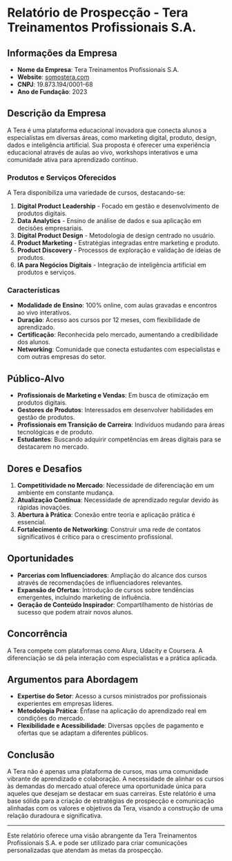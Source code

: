 # Relatório de Prospecção - Tera Treinamentos Profissionais S.A.

## Informações da Empresa
- **Nome da Empresa**: Tera Treinamentos Profissionais S.A.
- **Website**: [somostera.com](https://somostera.com)
- **CNPJ**: 19.873.194/0001-68
- **Ano de Fundação**: 2023

## Descrição da Empresa
A Tera é uma plataforma educacional inovadora que conecta alunos a especialistas em diversas áreas, como marketing digital, produto, design, dados e inteligência artificial. Sua proposta é oferecer uma experiência educacional através de aulas ao vivo, workshops interativos e uma comunidade ativa para aprendizado contínuo.

### Produtos e Serviços Oferecidos
A Tera disponibiliza uma variedade de cursos, destacando-se:
1. **Digital Product Leadership** - Focado em gestão e desenvolvimento de produtos digitais.
2. **Data Analytics** - Ensino de análise de dados e sua aplicação em decisões empresariais.
3. **Digital Product Design** - Metodologia de design centrado no usuário.
4. **Product Marketing** - Estratégias integradas entre marketing e produto.
5. **Product Discovery** - Processos de exploração e validação de ideias de produtos.
6. **IA para Negócios Digitais** - Integração de inteligência artificial em produtos e serviços.

### Características
- **Modalidade de Ensino**: 100% online, com aulas gravadas e encontros ao vivo interativos.
- **Duração**: Acesso aos cursos por 12 meses, com flexibilidade de aprendizado.
- **Certificação**: Reconhecida pelo mercado, aumentando a credibilidade dos alunos.
- **Networking**: Comunidade que conecta estudantes com especialistas e com outras empresas do setor.

## Público-Alvo
- **Profissionais de Marketing e Vendas**: Em busca de otimização em produtos digitais.
- **Gestores de Produtos**: Interessados em desenvolver habilidades em gestão de produtos.
- **Profissionais em Transição de Carreira**: Indivíduos mudando para áreas tecnológicas e de produto.
- **Estudantes**: Buscando adquirir competências em áreas digitais para se destacarem no mercado.

## Dores e Desafios
1. **Competitividade no Mercado**: Necessidade de diferenciação em um ambiente em constante mudança.
2. **Atualização Contínua**: Necessidade de aprendizado regular devido às rápidas inovações.
3. **Abertura à Prática**: Conexão entre teoria e aplicação prática é essencial.
4. **Fortalecimento de Networking**: Construir uma rede de contatos significativos é crítico para o crescimento profissional.

## Oportunidades
- **Parcerias com Influenciadores**: Ampliação do alcance dos cursos através de recomendações de influenciadores relevantes.
- **Expansão de Ofertas**: Introdução de cursos sobre tendências emergentes, incluindo marketing de influência.
- **Geração de Conteúdo Inspirador**: Compartilhamento de histórias de sucesso que podem atrair novos alunos.

## Concorrência
A Tera compete com plataformas como Alura, Udacity e Coursera. A diferenciação se dá pela interação com especialistas e a prática aplicada.

## Argumentos para Abordagem
- **Expertise do Setor**: Acesso a cursos ministrados por profissionais experientes em empresas líderes.
- **Metodologia Prática**: Ênfase na aplicação do aprendizado real em condições do mercado.
- **Flexibilidade e Acessibilidade**: Diversas opções de pagamento e ofertas que se adaptam a diferentes públicos.

## Conclusão
A Tera não é apenas uma plataforma de cursos, mas uma comunidade vibrante de aprendizado e colaboração. A necessidade de alinhar os cursos às demandas do mercado atual oferece uma oportunidade única para aqueles que desejam se destacar em suas carreiras. Este relatório é uma base sólida para a criação de estratégias de prospecção e comunicação alinhadas com os valores e objetivos da Tera, visando a construção de uma relação duradoura e significativa.

---

Este relatório oferece uma visão abrangente da Tera Treinamentos Profissionais S.A. e pode ser utilizado para criar comunicações personalizadas que atendam às metas da prospecção.